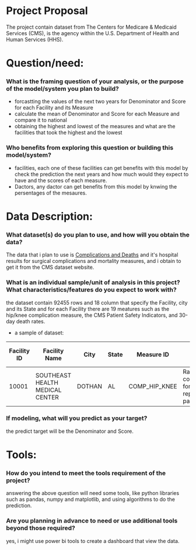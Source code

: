# Project Proposal 
The project contain dataset from The Centers for Medicare & Medicaid Services (CMS), is the agency within the U.S. Department of Health and Human Services (HHS).



# Question/need:
### What is the framing question of your analysis, or the purpose of the model/system you plan to build?
  * forcastting the values of the next two years for Denominator and Score for each Facility and its Measure
  * calculate the mean of Denominator and Score for each Measure and compare it to national 
  * obtaining the highest and lowest of the measures and what are the facilities that took the highest and the lowest
### Who benefits from exploring this question or building this model/system?
  * facilities, each one of these facilities can get benefits with this model by check the prediction the next years and how much would they expect to have and the scores of each measure.
  * Dactors, any dactor can get benefits from this model by knwing the persentages of the mesaures.

# Data Description:
### What dataset(s) do you plan to use, and how will you obtain the data?
The data that i plan to use is [Complications and Deaths](project/project_dataset.csv) and it's hospital results for surgical complications and mortality
measures, and i obtain to get it from the CMS dataset website.
### What is an individual sample/unit of analysis in this project? What characteristics/features do you expect to work with?
the dataset contain 92455 rows and 18 column that specify the Facility, city and its State and for each Facility there are 19 meatures such as the hip/knee complication measure, the CMS Patient Safety Indicators, and 30-day death rates.

* a sample of dataset:

| Facility ID | Facility Name | City | State | Measure ID | Measure Name | Compared to National | Denominator | Score | LowerEstimate	| HigherEstimate | Start Date |	End Date |
| ------------- | ------------- | ------------- | ------------- | ------------- | ------------- | ------------- | ------------- | ------------- | ------------- | ------------- |  ------------- | ------------- |
| 10001	| SOUTHEAST HEALTH MEDICAL CENTER	| DOTHAN	| AL | COMP_HIP_KNEE |	Rate of complications for hip/knee replacement patients |	No Different Than the National Rate	| 175	| 2.6	| 1.6 |	4.3	|	4/1/2017	| 10/2/2019 |

### If modeling, what will you predict as your target?
the predict target will be the Denominator and Score.

# Tools:
### How do you intend to meet the tools requirement of the project?
answering the above question will need some tools, like python libraries such as pandas, numpy and matplotlib, and using algorithms to do the prediction.
### Are you planning in advance to need or use additional tools beyond those required?
yes, i might use power bi tools to create a dashboard that view the data.


